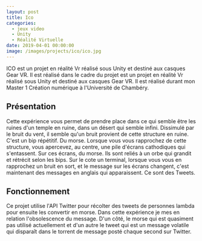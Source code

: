```yaml
---
layout: post
title: Ico
categories:
  - jeux video
  - Unity
  - Réalité Virtuelle
date: 2019-04-01 00:00:00
image: /images/projects/ico/ico.jpg
---
```


ICO est un projet en r&eacute;alit&eacute; Vr r&eacute;alis&eacute; sous Unity et destin&eacute; aux casques Gear VR. Il est r&eacute;alis&eacute; dans le cadre du projet est un projet en r&eacute;alit&eacute; Vr r&eacute;alis&eacute; sous Unity et destin&eacute; aux casques Gear VR. Il est r&eacute;alis&eacute; durant mon Master 1 Cr&eacute;ation num&eacute;rique &agrave; l'Universit&eacute; de Chamb&eacute;ry.

## Pr&eacute;sentation

Cette exp&eacute;rience vous permet de prendre place dans ce qui semble &ecirc;tre les ruines d'un temple en ruine, dans un d&eacute;sert qui semble infini. Dissimul&eacute; par le bruit du vent, il semble qu'un bruit provient de cette structure en ruine. C'est un bip r&eacute;p&eacute;titif. Du morse. Lorsque vous vous rapprochez de cette structure, vous apercevez, au centre, une pile d'&eacute;crans cathodiques qui s'entassent. Sur ces &eacute;crans, du morse. Ils sont reli&eacute;s &agrave; un orbe qui grandit et r&eacute;tr&eacute;cit selon les bips. Sur le cote un terminal, lorsque vous vous en rapprochez un bruit en sort, et le message sur les &eacute;crans changent, c'est maintenant des messages en anglais qui apparaissent. Ce sont des Tweets.

## Fonctionnement

Ce projet utilise l'API Twitter pour r&eacute;colter des tweets de personnes lambda pour ensuite les convertir en morse. Dans cette exp&eacute;rience je mes en relation l'obsolescence du message. D'un c&ocirc;t&eacute;, le morse qui est quasiment pas utilis&eacute; actuellement et d'un autre le tweet qui est un message volatile qui dispara&icirc;t dans le torrent de message post&eacute; chaque second sur Twitter.